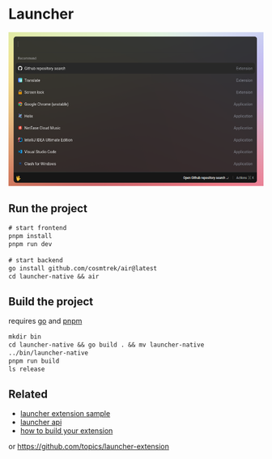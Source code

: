 # Launcher

![img.png](.github/img.png)

## Run the project

```shell
# start frontend
pnpm install
pnpm run dev

# start backend
go install github.com/cosmtrek/air@latest
cd launcher-native && air
```

## Build the project

requires [go](https://golang.org/) and [pnpm](https://pnpm.io/)

```shell
mkdir bin
cd launcher-native && go build . && mv launcher-native ../bin/launcher-native
pnpm run build
ls release
```

## Related

- [launcher extension sample](https://github.com/fzdwx/launcher-extension-sample)
- [launcher api](https://github.com/fzdwx/launcher-api)
- [how to build your extension](https://github.com/fzdwx/launcher-extension)

or https://github.com/topics/launcher-extension
